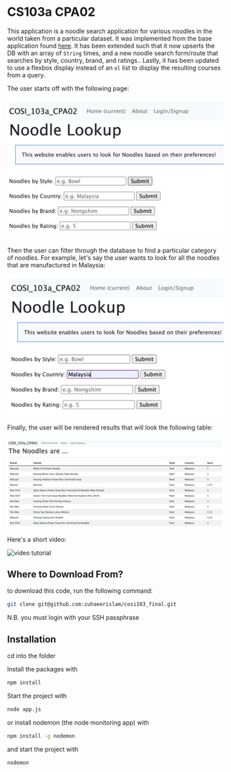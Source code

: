 # CS103a CPA02

This application is a noodle search application for various noodles in the world taken from a particular dataset. It was implemented from the base application found [here](https://github.com/tjhickey724/cs103aExpressApp/tree/pa03). It has been extended such that it now upserts the DB with an array of `String` times, and a new noodle search form/route that searches by style, country, brand, and ratings.. Lastly, it has been updated to use a flexbox display instead of an `ol` list to display the resulting courses from a query.

The user starts off with the following page: 

![home page](./public/images/sc1.png)

Then the user can filter through the database to find a particular category of noodles. For example, let's say the user wants to look for all the noodles that are manufactured in Malaysia:

![home page](./public/images/sc2.png)

Finally, the user will be rendered results that will look the following table:

![home page](./public/images/sc3.png)

Here's a short video:

![video tutorial](https://brandeis.zoom.us/rec/share/VZ290KFoMCqjF6NGBas1PuZt8kq8idl46-TinToaJEUonRSrF36btOP3PhzBtbjd.oOPxpzd1VyuEhNx8?startTime=1651787269000)


## Where to Download From?

to download this code, run the following command:

```bash
git clone git@github.com:zuhaeerislam/cosi103_final.git
```

N.B. you must login with your SSH passphrase

## Installation

cd into the folder

Install the packages with
``` bash
npm install
```
Start the project with
``` bash
node app.js
```
or install nodemon (the node monitoring app) with
``` bash
npm install -g nodemon
```
and start the project with
``` bash
nodemon
```

